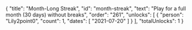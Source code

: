 {
  "title": "Month-Long Streak",
  "id": "month-streak",
  "text": "Play for a full month (30 days) without breaks",
  "order": "261",
  "unlocks": [
    {
      "person": "Lily2point0",
      "count": 1,
      "dates": [
        "2021-07-20"
      ]
    }
  ],
  "totalUnlocks": 1
}